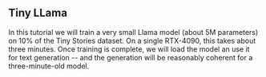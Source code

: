 ## Tiny LLama

In this tutorial we will train a very small Llama model (about 5M parameters) on 10% of the Tiny Stories dataset. On a single RTX-4090, this takes about three minutes. Once training is complete, we will load the model an use it for text generation -- and the generation will be reasonably coherent for a three-minute-old model.